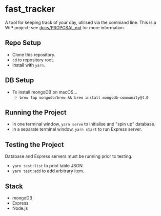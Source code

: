 # fast_tracker
A tool for keeping track of your day, utilised via the command line.  This is a WIP project; see [docs/PROPOSAL.md](./docs/PROPOSAL.md) for more information.

## Repo Setup
- Clone this repository.
- `cd` to repository root.
- Install with `yarn`.

## DB Setup
- To install mongoDB on macOS...
  - `brew tap mongodb/brew && brew install mongodb-community@4.0`

## Running the Project
- In one terminal window, `yarn serve` to initialise and "spin up" database.
- In a separate terminal window, `yarn start` to run Express server.

## Testing the Project
Database and Express servers must be running prior to testing.
- `yarn test:list` to print table JSON.
- `yarn test:add` to add arbitrary item.

## Stack
- mongoDB
- Express
- Node.js
